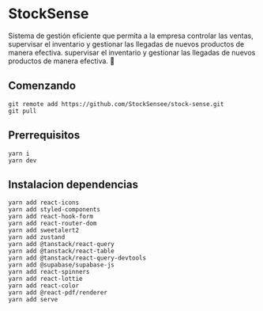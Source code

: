 
# StockSense 

Sistema de gestión eficiente que permita a la empresa controlar las ventas,
supervisar el inventario y gestionar las llegadas de nuevos productos de manera efectiva. 
supervisar el inventario y gestionar las llegadas de nuevos productos de manera efectiva. 🥡

## Comenzando 
```
git remote add https://github.com/StockSensee/stock-sense.git
git pull
```

## Prerrequisitos
```
yarn i
yarn dev
```

## Instalacion dependencias
```
yarn add react-icons
yarn add styled-components
yarn add react-hook-form
yarn add react-router-dom
yarn add sweetalert2
yarn add zustand 
yarn add @tanstack/react-query
yarn add @tanstack/react-table
yarn add @tanstack/react-query-devtools
yarn add @supabase/supabase-js
yarn add react-spinners
yarn add react-lottie
yarn add react-color
yarn add @react-pdf/renderer
yarn add serve
```

